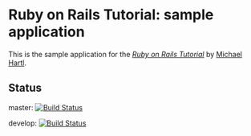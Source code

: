 # Ruby on Rails Tutorial: sample application

This is the sample application for
the [*Ruby on Rails Tutorial*](http://railstutorial.org/)
by [Michael Hartl](http://michaelhartl.com/).

## Status
master:  [![Build Status](https://travis-ci.org/eocarragain/sample_app.png?branch=master)](https://travis-ci.org/eocarragain/sample_app)

develop: [![Build Status](https://travis-ci.org/eocarragain/sample_app.png?branch=develop)](https://travis-ci.org/eocarragain/sample_app)
